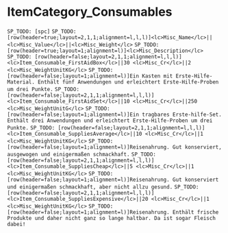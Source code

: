 # <lc>ItemCategory_Consumables</lc>

`SP_TODO: [spc]`
`SP_TODO: [row(header=true;layout=2,1,1;alignment=l,l,l)]<lc>Misc_Name</lc>||<lc>Misc_Value</lc>||<lc>Misc_Weight</lc>`
`SP_TODO: [row(header=true;layout=1;alignment=l)]<lc>Misc_Description</lc>`
`SP_TODO: [row(header=false;layout=2,1,1;alignment=l,l,l)]<lc>Item_Consumable_FirstAidBox</lc>||30 <lc>Misc_Cr</lc>||2 <lc>Misc_WeightUnitKG</lc>`
`SP_TODO: [row(header=false;layout=1;alignment=l)]Ein Kasten mit Erste-Hilfe-Material. Enthält fünf Anwendungen und erleichtert Erste-Hilfe-Proben um drei Punkte.`
`SP_TODO: [row(header=false;layout=2,1,1;alignment=l,l,l)]<lc>Item_Consumable_FirstAidSet</lc>||10 <lc>Misc_Cr</lc>||250 <lc>Misc_WeightUnitG</lc>`
`SP_TODO: [row(header=false;layout=1;alignment=l)]Ein tragbares Erste-hilfe-Set. Enthält drei Anwendungen und erleichtert Erste-Hilfe-Proben um drei Punkte.`
`SP_TODO: [row(header=false;layout=2,1,1;alignment=l,l,l)]<lc>Item_Consumable_SuppliesAverage</lc>||10 <lc>Misc_Cr</lc>||1 <lc>Misc_WeightUnitKG</lc>`
`SP_TODO: [row(header=false;layout=1;alignment=l)]Reisenahrung. Gut konserviert, ausgewogen und einigermaßen schmackhaft.`
`SP_TODO: [row(header=false;layout=2,1,1;alignment=l,l,l)]<lc>Item_Consumable_SuppliesCheap</lc>||5 <lc>Misc_Cr</lc>||1 <lc>Misc_WeightUnitKG</lc>`
`SP_TODO: [row(header=false;layout=1;alignment=l)]Reisenahrung. Gut konserviert und einigermaßen schmackhaft, aber nicht allzu gesund.`
`SP_TODO: [row(header=false;layout=2,1,1;alignment=l,l,l)]<lc>Item_Consumable_SuppliesExpensive</lc>||20 <lc>Misc_Cr</lc>||1 <lc>Misc_WeightUnitKG</lc>`
`SP_TODO: [row(header=false;layout=1;alignment=l)]Reisenahrung. Enthält frische Produkte und daher nicht ganz so lange haltbar. Da ist sogar Fleisch dabei!`